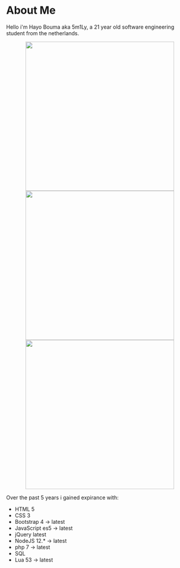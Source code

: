 # About Me

Hello i'm Hayo Bouma aka 5m1Ly, a 21 year old software engineering student from the netherlands.

<p align = "center">
  <img src = "https://github-readme-stats.vercel.app/api?username=5m1Ly&show_icons=true&theme=bear&show_icons=true&title_color=fff&icon_color=79ff97&text_color=9f9f9f&bg_color=151515" width = 400>
  <img src = "https://github-readme-streak-stats.herokuapp.com?user=5m1Ly&theme=dark&hide_border=true" width = 400>
  <img src = "https://github-readme-stats.vercel.app/api/top-langs/?username=5m1Ly&show_icons=true&title_color=fff&icon_color=79ff97&text_color=9f9f9f&bg_color=151515t" width = 400>
</p>

Over the past 5 years i gained expirance with:
- HTML 5
- CSS 3
- Bootstrap 4 -> latest
- JavaScript es5 -> latest
- jQuery latest
- NodeJS 12.* -> latest
- php 7 -> latest
- SQL
- Lua 53 -> latest
